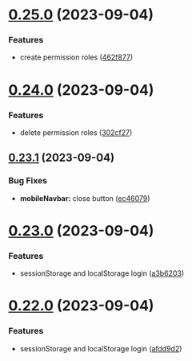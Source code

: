 # [0.25.0](https://github.com/onesoft-sudo/sudobot-dashboard/compare/v0.24.0...v0.25.0) (2023-09-04)


### Features

* create permission roles ([462f877](https://github.com/onesoft-sudo/sudobot-dashboard/commit/462f877b4fa7e704efd0f4b11f6e9d26f2d49fe6))



# [0.24.0](https://github.com/onesoft-sudo/sudobot-dashboard/compare/v0.23.1...v0.24.0) (2023-09-04)


### Features

* delete permission roles ([302cf27](https://github.com/onesoft-sudo/sudobot-dashboard/commit/302cf27386b1b597c26a28185f12d0b7cc852b77))



## [0.23.1](https://github.com/onesoft-sudo/sudobot-dashboard/compare/v0.23.0...v0.23.1) (2023-09-04)


### Bug Fixes

* **mobileNavbar:** close button ([ec46079](https://github.com/onesoft-sudo/sudobot-dashboard/commit/ec460795ebe688bc75b2e9d67a90e8530b24c6eb))



# [0.23.0](https://github.com/onesoft-sudo/sudobot-dashboard/compare/v0.22.0...v0.23.0) (2023-09-04)


### Features

* sessionStorage and localStorage login ([a3b6203](https://github.com/onesoft-sudo/sudobot-dashboard/commit/a3b6203959eb3d15f762be6fea8170a474e698c0))



# [0.22.0](https://github.com/onesoft-sudo/sudobot-dashboard/compare/v0.21.6...v0.22.0) (2023-09-04)


### Features

* sessionStorage and localStorage login ([afdd9d2](https://github.com/onesoft-sudo/sudobot-dashboard/commit/afdd9d24136b843ac3fca3dc82b866bc9d90cbc4))



